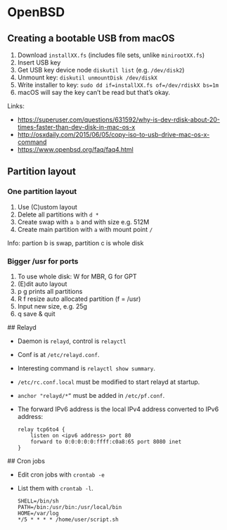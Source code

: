 # OpenBSD

## Creating a bootable USB from macOS

1. Download `installXX.fs` (includes file sets, unlike `minirootXX.fs`)
2. Insert USB key
3. Get USB key device node `diskutil list` (e.g. `/dev/disk2`)
4. Unmount key: `diskutil unmountDisk /dev/diskX`
5. Write installer to key: `sudo dd if=installXX.fs of=/dev/rdiskX bs=1m`
6. macOS will say the key can’t be read but that’s okay.

Links:
* https://superuser.com/questions/631592/why-is-dev-rdisk-about-20-times-faster-than-dev-disk-in-mac-os-x
* http://osxdaily.com/2015/06/05/copy-iso-to-usb-drive-mac-os-x-command
* https://www.openbsd.org/faq/faq4.html

## Partition layout

### One partition layout

1. Use (C)ustom layout
2. Delete all partitions with `d *`
3. Create swap with `a b` and with size e.g. 512M
4. Create main partition with `a` with mount point `/`

Info: partion b is swap, partition c is whole disk

### Bigger /usr for ports

1. To use whole disk: W for MBR, G for GPT
2. (E)dit auto layout
3. p g prints all partitions
4. R f resize auto allocated partition (f = /usr)
5. Input new size, e.g. 25g
6. q save & quit

## Relayd

* Daemon is `relayd`, control is `relayctl`
* Conf is at `/etc/relayd.conf`.
* Interesting command is `relayctl show summary`.
* `/etc/rc.conf.local` must be modified to start relayd at startup.
* `anchor "relayd/*”` must be added in  `/etc/pf.conf`.
* The forward IPv6 address is the local IPv4 address converted to IPv6 address:

    ```
    relay tcp6to4 {
        listen on <ipv6 address> port 80
        forward to 0:0:0:0:0:ffff:c0a8:65 port 8080 inet
    }
    ```

## Cron jobs

* Edit cron jobs with `crontab -e`
* List them with `crontab -l`.

    ```
    SHELL=/bin/sh
    PATH=/bin:/usr/bin:/usr/local/bin
    HOME=/var/log
    */5 * * * * /home/user/script.sh
    ```

